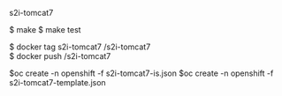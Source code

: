 s2i-tomcat7

$ make
$ make test

$ docker tag s2i-tomcat7 <your registry>/s2i-tomcat7  
$ docker push <your registry>/s2i-tomcat7

$oc create -n openshift -f s2i-tomcat7-is.json
$oc create -n openshift -f s2i-tomcat7-template.json
